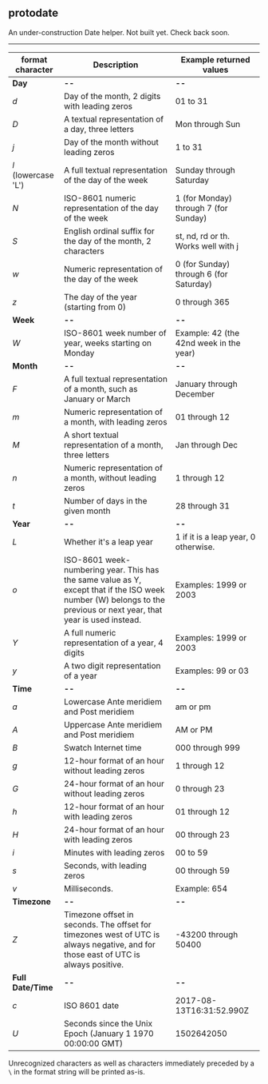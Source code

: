 
## protodate

An under-construction Date helper. Not built yet. Check back soon.

----

| format character  | Description | Example returned values |
| ------------- | ------------- | -------------- |
| **Day**  | **--**  | **--** |
| *d*  | Day of the month, 2 digits with leading zeros | 01 to 31 |
| *D* | A textual representation of a day, three letters  | Mon through Sun |
| *j* | Day of the month without leading zeros | 1 to 31 |
| *l* (lowercase 'L') | A full textual representation of the day of the week | Sunday through Saturday |
| *N* |	ISO-8601 numeric representation of the day of the week | 1 (for Monday) through 7 (for Sunday) |
| *S* | English ordinal suffix for the day of the month, 2 characters | st, nd, rd or th. Works well with j |
| *w*  | Numeric representation of the day of the week | 0 (for Sunday) through 6 (for Saturday) |
| *z* | The day of the year (starting from 0) | 0 through 365 |
| **Week** | **--** | **--** |
| *W* | ISO-8601 week number of year, weeks starting on Monday | Example: 42 (the 42nd week in the year) |
| **Month** | **--** | **--** |
| *F* | A full textual representation of a month, such as January or March | January through December |
| *m* | Numeric representation of a month, with leading zeros | 01 through 12 |
| *M* | A short textual representation of a month, three letters | Jan through Dec |
| *n* | Numeric representation of a month, without leading zeros | 1 through 12 |
| *t* | Number of days in the given month | 28 through 31 |
| **Year** | **--** | **--** |
| *L* | Whether it's a leap year | 1 if it is a leap year, 0 otherwise. |
| *o* | ISO-8601 week-numbering year. This has the same value as Y, except that if the ISO week number (W) belongs to the previous or next year, that year is used instead. | Examples: 1999 or 2003 |
| *Y* | A full numeric representation of a year, 4 digits | Examples: 1999 or 2003 |
| *y* | A two digit representation of a year | Examples: 99 or 03 |
| **Time** | **--** | **--** |
| *a* | Lowercase Ante meridiem and Post meridiem | am or pm |
| *A* | Uppercase Ante meridiem and Post meridiem | AM or PM |
| *B* | Swatch Internet time | 000 through 999 |
| *g* | 12-hour format of an hour without leading zeros | 1 through 12 |
| *G* | 24-hour format of an hour without leading zeros | 0 through 23 |
| *h* | 12-hour format of an hour with leading zeros | 01 through 12 |
| *H* | 24-hour format of an hour with leading zeros | 00 through 23 |
| *i* | Minutes with leading zeros | 00 to 59 |
| *s* | Seconds, with leading zeros | 00 through 59 |
| *v* | Milliseconds. | Example: 654 |
| **Timezone** | **--** | **--** |
| *Z* | Timezone offset in seconds. The offset for timezones west of UTC is always negative, and for those east of UTC is always positive. | -43200 through 50400 |
| **Full Date/Time** | **--** | **--** |
| *c* | ISO 8601 date | 2017-08-13T16:31:52.990Z |
| *U* | Seconds since the Unix Epoch (January 1 1970 00:00:00 GMT) | 1502642050 |

Unrecognized characters as well as characters immediately preceded by a `\` in the format string will be printed as-is.
